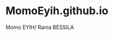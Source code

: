 # MomoEyih.github.io
Momo EYIH/ Rania BESSILA
<!DOCTYPE html>
<html>
<head>
    <meta charset="UTF-8"/>
	<title>Hello world!</title>
	<link rel="stylesheet" href="">
 	<!-- Latest compiled and minified CSS -->
<link rel="stylesheet" href="https://maxcdn.bootstrapcdn.com/bootstrap/3.3.7/css/bootstrap.min.css" integrity="sha384-BVYiiSIFeK1dGmJRAkycuHAHRg32OmUcww7on3RYdg4Va+PmSTsz/K68vbdEjh4u" crossorigin="anonymous">

<!-- Optional theme -->
<link rel="stylesheet" href="https://maxcdn.bootstrapcdn.com/bootstrap/3.3.7/css/bootstrap-theme.min.css" integrity="sha384-rHyoN1iRsVXV4nD0JutlnGaslCJuC7uwjduW9SVrLvRYooPp2bWYgmgJQIXwl/Sp" crossorigin="anonymous">

<!-- Latest compiled and minified JavaScript -->
<script src="https://maxcdn.bootstrapcdn.com/bootstrap/3.3.7/js/bootstrap.min.js" integrity="sha384-Tc5IQib027qvyjSMfHjOMaLkfuWVxZxUPnCJA7l2mCWNIpG9mGCD8wGNIcPD7Txa" crossorigin="anonymous"></script>

	
</head>
<body>




<script src="https://ajax.googleapis.com/ajax/libs/jquery/3.1.1/jquery.min.js"></script>
</body>
</html>

<!--$("button").click(function(){
    $.getJSON("demo_ajax_json.js", function(result){
        $.each(result, function(i, field){
            $("div").append(field + " ");
        });
    });
});-->